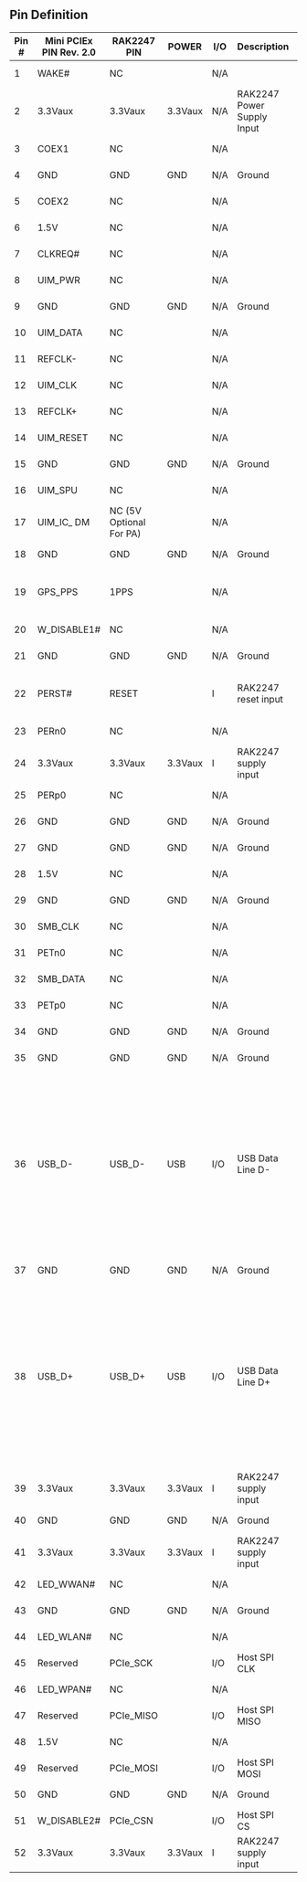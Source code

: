 ## Pin Definition

<rk-img
  src="/assets/images/datasheet/rak2247/pinout.png"
  width="100%"
  figure-number="3"
  caption="RAK2247 LPWAN Gateway Concentrator Module Pinout Diagram"
/>


| Pin # | Mini PCIEx PIN Rev. 2.0 | RAK2247 PIN | POWER | I/O | Description | Remarks | 
| ---- | ---- | ---- | ---- | ---- | ---- | ---- | 
| 1 | WAKE# | NC |  | N/A |  | Internally not connected | 
| 2 | 3.3Vaux | 3.3Vaux | 3.3Vaux | N/A | RAK2247 Power Supply Input | Connect to 3.3 volts | 
| 3 | COEX1 | NC |  | N/A |  | Internally not connected | 
| 4 | GND | GND | GND | N/A | Ground | Connect to ground | 
| 5 | COEX2 | NC |  | N/A |  | Internally not connected | 
| 6 | 1.5V | NC |  | N/A |  | Internally not connected | 
| 7 | CLKREQ# | NC |  | N/A |  | Internally not connected | 
| 8 | UIM_PWR | NC |  | N/A |  | Internally not connected | 
| 9 | GND | GND | GND | N/A | Ground | Connect to ground | 
| 10 | UIM_DATA | NC |  | N/A |  | Internally not connected | 
| 11 | REFCLK- | NC |  | N/A |  | Internally not connected | 
| 12 | UIM_CLK | NC |  | N/A |  | Internally not connected | 
| 13 | REFCLK+ | NC |  | N/A |  | Internally not connected | 
| 14 | UIM_RESET | NC |  | N/A |  | Internally not connected | 
| 15 | GND | GND | GND | N/A | Ground | Connect to ground | 
| 16 | UIM_SPU | NC |  | N/A |  | Internally not connected | 
| 17 | UIM_IC_ DM | NC (5V Optional For PA) |  | N/A |  | Internally not connected | 
| 18 | GND | GND | GND | N/A | Ground | Connect to ground | 
| 19 | GPS_PPS | 1PPS |  | N/A |  | Internal connection GPS_PPS for SX1301 | 
| 20 | W_DISABLE1# | NC |  | N/A |  | Internally not connected | 
| 21 | GND | GND | GND | N/A | Ground | Connect to ground | 
| 22 | PERST# | RESET |  | I | RAK2247 reset input | Active high (≥100ns) for SX1301 reset. | 
| 23 | PERn0 | NC |  | N/A |  | Internally not connected | 
| 24 | 3.3Vaux | 3.3Vaux | 3.3Vaux | I | RAK2247 supply input | Connect to 3.3 V | 
| 25 | PERp0 | NC |  | N/A |  | Internally not connected | 
| 26 | GND | GND | GND | N/A | Ground | Connect to ground | 
| 27 | GND | GND | GND | N/A | Ground | Connect to ground | 
| 28 | 1.5V | NC |  | N/A |  | Internally not connected | 
| 29 | GND | GND | GND | N/A | Ground | Connect to ground | 
| 30 | SMB_CLK | NC |  | N/A |  | Internally not connected | 
| 31 | PETn0 | NC |  | N/A |  | Internally not connected | 
| 32 | SMB_DATA | NC |  | N/A |  | Internally not connected | 
| 33 | PETp0 | NC |  | N/A |  | Internally not connected | 
| 34 | GND | GND | GND | N/A | Ground | Connect to ground | 
| 35 | GND | GND | GND | N/A | Ground | Connect to ground | 
| 36 | USB_D- | USB_D- | USB | I/O | USB Data Line D- | 90Ω nominal differential impedance. Pull-up, pull-down and series resistors as required by USB 2.0 specifications are part of the USB pin driver and need not be provided externally. | 
| 37 | GND | GND | GND | N/A | Ground | Connect to ground | 
| 38 | USB_D+ | USB_D+ | USB | I/O | USB Data Line D+ | 90Ω nominal differential impedance. Pull-up, pull-down and series resistors as required by USB 2.0 specifications are part of the USB pin driver and need not be provided externally. | 
| 39 | 3.3Vaux | 3.3Vaux | 3.3Vaux | I | RAK2247 supply input | Connect to 3.3 V | 
| 40 | GND | GND | GND | N/A | Ground | Connect to ground | 
| 41 | 3.3Vaux | 3.3Vaux | 3.3Vaux | I | RAK2247 supply input | Connect to 3.3 V | 
| 42 | LED_WWAN# | NC |  | N/A |  | Internally not connected | 
| 43 | GND | GND | GND | N/A | Ground | Connect to ground | 
| 44 | LED_WLAN# | NC |  | N/A |  | Internally not connected | 
| 45 | Reserved | PCIe_SCK |  | I/O | Host SPI CLK | Max 10MHz clock | 
| 46 | LED_WPAN# | NC |  | N/A |  | Internally not connected | 
| 47 | Reserved | PCIe_MISO |  | I/O | Host SPI MISO |  | 
| 48 | 1.5V | NC |  | N/A |  | Internally not connected | 
| 49 | Reserved | PCIe_MOSI |  | I/O | Host SPI MOSI |  | 
| 50 | GND | GND | GND | N/A | Ground | Connect to ground | 
| 51 | W_DISABLE2# | PCIe_CSN |  | I/O | Host SPI CS |  | 
| 52 | 3.3Vaux | 3.3Vaux | 3.3Vaux | I | RAK2247 supply input | Connect to 3.3 V | 


